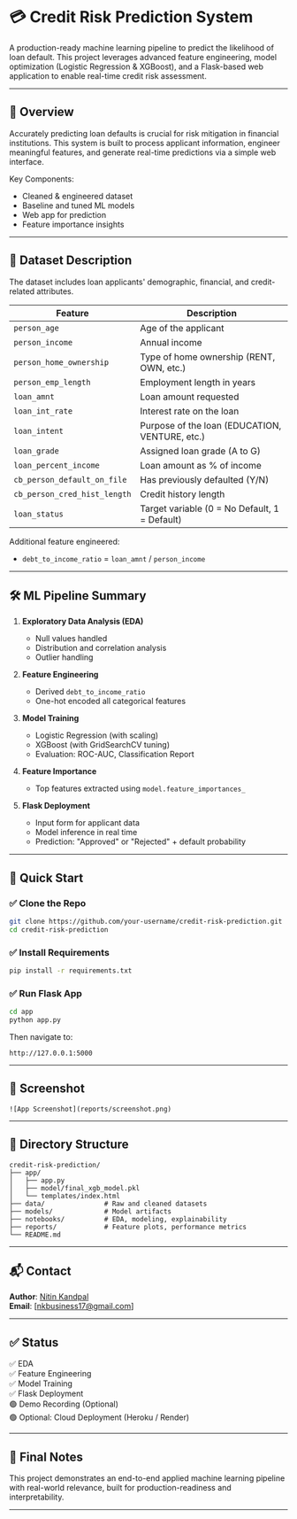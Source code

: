 # 💳 Credit Risk Prediction System

A production-ready machine learning pipeline to predict the likelihood of loan default. This project leverages advanced feature engineering, model optimization (Logistic Regression & XGBoost), and a Flask-based web application to enable real-time credit risk assessment.

---

## 📘 Overview

Accurately predicting loan defaults is crucial for risk mitigation in financial institutions. This system is built to process applicant information, engineer meaningful features, and generate real-time predictions via a simple web interface.

Key Components:
- Cleaned & engineered dataset
- Baseline and tuned ML models
- Web app for prediction
- Feature importance insights

---

## 🧾 Dataset Description

The dataset includes loan applicants' demographic, financial, and credit-related attributes.

| Feature | Description |
|---------|-------------|
| `person_age` | Age of the applicant |
| `person_income` | Annual income |
| `person_home_ownership` | Type of home ownership (RENT, OWN, etc.) |
| `person_emp_length` | Employment length in years |
| `loan_amnt` | Loan amount requested |
| `loan_int_rate` | Interest rate on the loan |
| `loan_intent` | Purpose of the loan (EDUCATION, VENTURE, etc.) |
| `loan_grade` | Assigned loan grade (A to G) |
| `loan_percent_income` | Loan amount as % of income |
| `cb_person_default_on_file` | Has previously defaulted (Y/N) |
| `cb_person_cred_hist_length` | Credit history length |
| `loan_status` | Target variable (0 = No Default, 1 = Default) |

Additional feature engineered:
- `debt_to_income_ratio` = `loan_amnt` / `person_income`

---

## 🛠️ ML Pipeline Summary

1. **Exploratory Data Analysis (EDA)**
   - Null values handled
   - Distribution and correlation analysis
   - Outlier handling

2. **Feature Engineering**
   - Derived `debt_to_income_ratio`
   - One-hot encoded all categorical features

3. **Model Training**
   - Logistic Regression (with scaling)
   - XGBoost (with GridSearchCV tuning)
   - Evaluation: ROC-AUC, Classification Report

4. **Feature Importance**
   - Top features extracted using `model.feature_importances_`

5. **Flask Deployment**
   - Input form for applicant data
   - Model inference in real time
   - Prediction: "Approved" or "Rejected" + default probability

---

## 🚀 Quick Start

### ✅ Clone the Repo
```bash
git clone https://github.com/your-username/credit-risk-prediction.git
cd credit-risk-prediction
```

### ✅ Install Requirements
```bash
pip install -r requirements.txt
```

### ✅ Run Flask App
```bash
cd app
python app.py
```

Then navigate to:
```
http://127.0.0.1:5000
```

---

## 📸 Screenshot

```
![App Screenshot](reports/screenshot.png)
```

---

## 📁 Directory Structure

```
credit-risk-prediction/
├── app/
│   ├── app.py
│   ├── model/final_xgb_model.pkl
│   └── templates/index.html
├── data/               # Raw and cleaned datasets
├── models/             # Model artifacts
├── notebooks/          # EDA, modeling, explainability
├── reports/            # Feature plots, performance metrics
└── README.md
```

---

## 📬 Contact

**Author**: [Nitin Kandpal](https://www.linkedin.com/in/nitinkandpal)    
**Email**: [nkbusiness17@gmail.com]

---

## ✅ Status

✅ EDA  
✅ Feature Engineering  
✅ Model Training  
✅ Flask Deployment  
🟢 Demo Recording (Optional)  
🟢 Optional: Cloud Deployment (Heroku / Render)

---

## 🏁 Final Notes

This project demonstrates an end-to-end applied machine learning pipeline with real-world relevance, built for production-readiness and interpretability.

---

